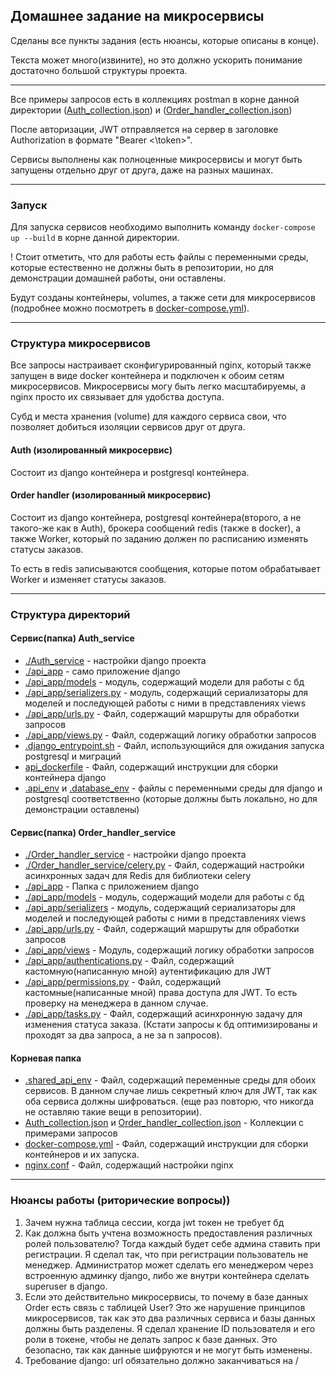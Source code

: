 ## Домашнее задание на микросервисы


Сделаны все пункты задания (есть нюансы, которые описаны в конце). 

Текста может много(извините), но это должно ускорить понимание достаточно большой структуры проекта.

---

Все примеры запросов есть в коллекциях postman в корне данной директории ([Auth_collection.json](Auth_collection.json)) и ([Order_handler_collection.json](Order_handler_collection.json))

После авторизации, JWT отправляется на сервер в заголовке Authorization в формате "Bearer <\token>".

Сервисы выполнены как полноценные микросервисы и могут быть запущены отдельно друг от друга, даже на разных машинах.

---

### Запуск
Для запуска сервисов необходимо выполнить команду `docker-compose up --build` в корне данной директории.

! Стоит отметить, что для работы есть файлы с переменными среды, которые естественно не должны быть в репозитории, но для демонстрации домашней работы, они оставлены.

Будут созданы контейнеры, volumes, а также сети для микросервисов (подробнее можно посмотреть в [docker-compose.yml](docker-compose.yml)).

--- 
### Структура микросервисов

Все запросы настраивает сконфигурированный nginx, который также запущен в виде docker контейнера и подключен к обоим сетям микросервисов. Микросервисы могу быть легко масштабируемы, а nginx просто их связывает для удобства доступа.

Субд и места хранения (volume) для каждого сервиса свои, что позволяет добиться изоляции сервисов друг от друга.

#### Auth (изолированный микросервис)
Состоит из django контейнера и postgresql контейнера.

#### Order handler (изолированный микросервис)
Состоит из django контейнера, postgresql контейнера(второго, а не такого-же как в Auth), брокера сообщений redis (также в docker), а также Worker, который по заданию должен по расписанию изменять статусы заказов.

То есть в redis записываются сообщения, которые потом обрабатывает Worker и изменяет статусы заказов.

--- 
### Структура директорий

#### Сервис(папка) Auth_service
- [./Auth_service](Auth_service%2FAuth_service) - настройки django проекта
- [./api_app](Auth_service%2Fapi_app) - само приложение django
- [./api_app/models](Auth_service%2Fapi_app%2Fmodels) - модуль, содержащий модели для работы с бд
- [./api_app/serializers.py](Auth_service%2Fapi_app%2Fserializers.py) - модуль, содержащий сериализаторы для моделей и последующей работы с ними в представлениях views 
- [./api_app/urls.py](Auth_service%2Fapi_app%2Furls.py) - Файл, содержащий маршруты для обработки запросов 
- [./api_app/views.py](Auth_service%2Fapi_app%2Fviews.py) - Файл, содержащий логику обработки запросов
- [.django_entrypoint.sh](Auth_service%2Fdjango_entrypoint.sh) - Файл, использующийся для ожидания запуска postgresql и миграций
- [api_dockerfile](Auth_service%2Fapi_dockerfile) - Файл, содержащий инструкции для сборки контейнера django
- [.api_env](Auth_service%2F.api_env) и [.database_env](Auth_service%2F.database_env) - файлы с переменными среды для django и postgresql соответственно (которые должны быть локально, но для демонстрации оставлены) 

#### Сервис(папка) Order_handler_service
- [./Order_handler_service](Order_handler_service%2FOrder_handler_service) - настройки django проекта
- [./Order_handler_service/celery.py](Order_handler_service%2FOrder_handler_service%2Fcelery.py) - Файл, содержащий настройки асинхронных задач для Redis для библиотеки celery
- [./api_app](Order_handler_service%2Fapi_app) - Папка с приложением django
- [./api_app/models](Order_handler_service%2Fapi_app%2Fmodels) - модуль, содержащий модели для работы с бд
- [./api_app/serializers](Order_handler_service%2Fapi_app%2Fserializers.py) - модуль, содержащий сериализаторы для моделей и последующей работы с ними в представлениях views
- [./api_app/urls.py](Order_handler_service%2Fapi_app%2Furls.py) - Файл, содержащий маршруты для обработки запросов
- [./api_app/views](Order_handler_service%2Fapi_app%2Fviews) - Модуль, содержащий логику обработки запросов 
- [./api_app/authentications.py](Order_handler_service%2Fapi_app%2Fauthentications.py) - Файл, содержащий кастомную(написанную мной) аутентификацию для JWT 
- [./api_app/permissions.py](Order_handler_service%2Fapi_app%2Fpermissions.py) - Файл, содержащий кастомные(написанные мной) права доступа для JWT. То есть проверку на менеджера в данном случае.
- [./api_app/tasks.py](Order_handler_service%2Fapi_app%2Ftasks.py) - Файл, содержащий асинхронную задачу для изменения статуса заказа. (Кстати запросы к бд оптимизированы и проходят за два запроса, а не за n запросов).

#### Корневая папка
- [.shared_api_env](.shared_api_env) - Файл, содержащий переменные среды для обоих сервисов. В данном случае лишь секретный ключ для JWT, так как оба сервиса должны шифроваться. (еще раз повторю, что никогда не оставляю такие вещи в репозитории).
- [Auth_collection.json](Auth_collection.json) и [Order_handler_collection.json](Order_handler_collection.json) - Коллекции с примерами запросов
- [docker-compose.yml](docker-compose.yml) - Файл, содержащий инструкции для сборки контейнеров и их запуска. 
- [nginx.conf](nginx.conf) - Файл, содержащий настройки nginx

---

### Нюансы работы (риторические вопросы))

1) Зачем нужна таблица сессии, когда jwt токен не требует бд
2) Как должна быть учтена возможность предоставления различных ролей пользователю? Тогда каждый будет себе админа ставить при регистрации. Я сделал так, что при регистрации пользователь не менеджер. Администратор может сделать его менеджером через встроенную админку django, либо же внутри контейнера сделать superuser в django.
3) Если это действительно микросервисы, то почему в базе данных Order есть связь с таблицей User? Это же нарушение принципов микросервисов, так как это два различных сервиса и базы данных должны быть разделены. Я сделал хранение ID пользователя и его роли в токене, чтобы не делать запрос к базе данных. Это безопасно, так как данные шифруются и не могут быть изменены.
4) Требование django: url обязательно должно заканчиваться на /
